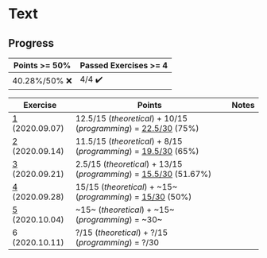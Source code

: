 # Text

## Progress

[//]: # (Progress Course Example 02 begin)

| Points >= 50% | Passed Exercises >= 4 |
| --- | --- |
| 40.28%/50% :x: | 4/4 :heavy_check_mark: |

| Exercise | Points | Notes |
| --- | --- | --- |
| [1](ex01) (2020.09.07) | 12.5/15 (*theoretical*) + 10/15 (*programming*) = [22.5/30](ex01/feedback.pdf) (75%) |  |
| [2](ex02) (2020.09.14) | 11.5/15 (*theoretical*) + 8/15 (*programming*) = [19.5/30](ex02/feedback.pdf) (65%) |  |
| [3](ex03) (2020.09.21) | 2.5/15 (*theoretical*) + 13/15 (*programming*) = [15.5/30](ex03/feedback.pdf) (51.67%) |  |
| [4](ex04) (2020.09.28) | 15/15 (*theoretical*) + ~15~ (*programming*) = [15/30](ex04/feedback.pdf) (50%) |  |
| [5](ex05) (2020.10.04) | ~15~ (*theoretical*) + ~15~ (*programming*) = ~30~ |  |
| 6 (2020.10.11) | ?/15 (*theoretical*) + ?/15 (*programming*) = ?/30 |  |

[//]: # (Progress Course Example 02 end)
